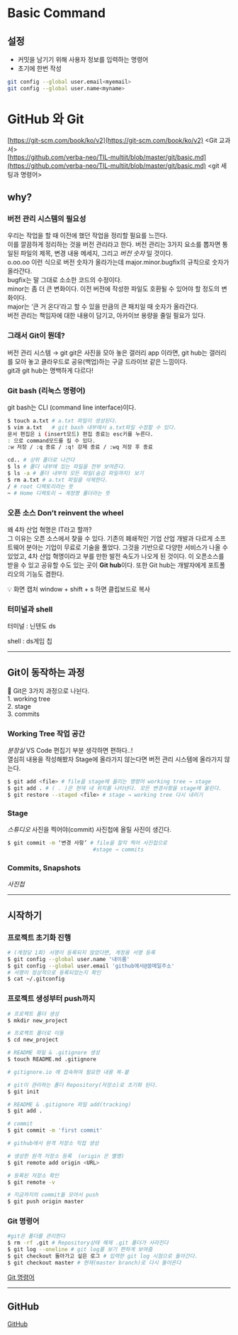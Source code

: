 # Basic Command
## 설정

- 커밋을 남기기 위해 사용자 정보를 입력하는 명령어
- 초기에 한번 작성

```bash
git config --global user.email<myemail>
git config --global user.name<myname>
```
# GitHub 와 Git

[https://git-scm.com/book/ko/v2](https://git-scm.com/book/ko/v2) <Git 교과서><br>
[https://github.com/verba-neo/TIL-multiit/blob/master/git/basic.md](https://github.com/verba-neo/TIL-multiit/blob/master/git/basic.md) <git 세팅과 명령어>

## why?

### 버전 관리 시스템의 필요성

우리는 작업을 할 때 이전에 했던 작업을 정리할 필요를 느낀다. <br>
이를 깔끔하게 정리하는 것을 버전 관리라고 한다. 버전 관리는 3가지 요소를 뽑자면 통일된 파일의 제목, 변경 내용 메세지, 그리고 *버전 숫자* 일 것이다. <br>
o.oo.oo 이런 식으로 버전 숫자가 올라가는데 major.minor.bugfix의 규칙으로 숫자가 올라간다. <br>
bugfix는 말 그대로 소소한 코드의 수정이다. <br>
minor는 좀 더 큰 변화이다. 이전 버전에 작성한 파일도 호환될 수 있어야 할 정도의 변화이다.<br>
major는 ‘큰 거 온다’라고 할 수 있을 만큼의 큰 패치일 때 숫자가 올라간다.<br>
버전 관리는 책임자에 대한 내용이 담기고, 아카이브 용량을 줄일 필요가 있다.

### 그래서 Git이 뭔데?

버전 관리 시스템 → git
git은 사진을 모아 놓은 갤러리 app 이라면, git hub는 갤러리를 모아 놓고 클라우드로 공유(백업)하는 구글 드라이브 같은 느낌이다. <br>
git과 git hub는 명백하게 다르다!

### Git bash (리눅스 명령어)

git bash는 CLI (command line interface)이다.

```bash
$ touch a.txt # a.txt 파일이 생성된다.
$ vim a.txt   # git bash 내부에서 a.txt파일 수정할 수 있다.
문서 편집은 i (insert모드) 편집 종료는 esc키를 누른다. 
: 으로 command모드를 킬 수 있다.
:w 저장 / :q 종료 / :q! 강제 종료 / :wq 저장 후 종료
```

```bash
cd.. # 상위 폴더로 나간다
$ ls # 폴더 내부에 있는 파일을 전부 보여준다.
$ ls -a # 폴더 내부의 모든 파일(숨김 파일까지) 보기
$ rm a.txt # a.txt 파일을 삭제한다.
/ # root 디렉토리라는 뜻
~ # Home 디렉토리 → 계정명 폴더라는 뜻
```

### 오픈 소스 Don’t reinvent the wheel

왜 4차 산업 혁명은 IT라고 할까? <br>
그 이유는 오픈 소스에서 찾을 수 있다. 기존의 폐쇄적인 기업 산업 개발과 다르게 소프트웨어 분야는 기업이 무료로 기술을 풀었다. 그것을 기반으로 다양한 서비스가 나올 수 있었고, 4차 산업 혁명이라고 부를 만한 발전 속도가 나오게 된 것이다. 이 오픈소스를 받을 수 있고 공유할 수도 있는 곳이 **Git hub**이다.
또한 Git hub는 개발자에게 포트폴리오의 기능도 겸한다.

<aside>
💡 화면 캡처
window + shift + s 하면 클립보드로 복사
</aside>

### 터미널과 shell

터미널 : 닌텐도 ds

shell : ds게임 칩

---

## Git이 동작하는 과정

<aside>
📎 Git은 3가지 과정으로 나뉜다. <br>
1. working tree <br>
2. stage <br>
3. commits

</aside>

### Working Tree 작업 공간

*분장실*
VS Code 편집기 부분 생각하면 편하다..! <br>
열심히 내용을 작성해봤자 Stage에 올라가지 않는다면 버전 관리 시스템에 올라가지 않는다.

```bash
$ git add <file> # file을 stage에 올리는 명령어 working tree → stage
$ git add . # ( . )은 현재 내 위치를 나타낸다. 모든 변경사항을 stage에 올린다.
$ git restore --staged <file> # stage → working tree 다시 내리기
```

### Stage

*스튜디오*
사진을 찍어야(commit) 사진첩에 올릴 사진이 생긴다.

```bash
$ git commit -m ‘변경 사항’ # file을 찰칵 찍어 사진첩으로 
						   #stage → commits
```

### Commits, Snapshots

*사진첩*

---

## 시작하기

### 프로젝트 초기화 진행

```bash
# (계정당 1회) 서명이 등록되지 않았다면, 계정용 서명 등록
$ git config --global user.name '내이름'
$ git config --global user.email 'github에서@쓸메일주소'
# 서명이 정상적으로 등록되었는지 확인
$ cat ~/.gitconfig
```

### **프로젝트 생성부터 push까지**

```bash
# 프로젝트 폴더 생성
$ mkdir new_project

# 프로젝트 폴더로 이동
$ cd new_project

# README 파일 & .gitignore 생성
$ touch README.md .gitignore

# gitignore.io 에 접속하여 필요한 내용 복-붙

# git이 관리하는 폴더 Repository(저장소)로 초기화 된다.
$ git init

# README & .gitignore 파일 add(tracking)
$ git add .

# commit
$ git commit -m 'first commit'

# github에서 원격 저장소 직접 생성

# 생성한 원격 저장소 등록  (origin 은 별명)
$ git remote add origin <URL>

# 등록된 저장소 확인
$ git remote -v

# 지금까지의 commit들 모아서 push
$ git push origin master
```

### Git 명령어

```bash
#git은 폴더를 관리한다
$ rm -rf .git # Repository상태 해제 .git 폴더가 사라진다
$ git log --oneline # git log를 보기 편하게 보여줌
$ git checkout 돌아가고 싶은 로그 # 입력한 git log 시점으로 돌아간다.
$ git checkout master # 현재(master branch)로 다시 돌아온다
```

[Git 명령어](https://www.notion.so/Git-8749235c86174063bc9b65c72a5ab3c9?pvs=21)

---

## GitHub

[GitHub](https://www.notion.so/GitHub-0886d4fb406740f1af221cf398305b54?pvs=21)